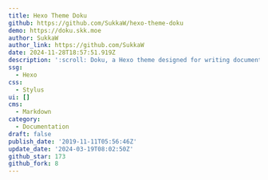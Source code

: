 ```yaml
---
title: Hexo Theme Doku
github: https://github.com/SukkaW/hexo-theme-doku
demo: https://doku.skk.moe
author: SukkaW
author_link: https://github.com/SukkaW
date: 2024-11-28T18:57:51.919Z
description: ':scroll: Doku, a Hexo theme designed for writing documents.'
ssg:
  - Hexo
css:
  - Stylus
ui: []
cms:
  - Markdown
category:
  - Documentation
draft: false
publish_date: '2019-11-11T05:56:46Z'
update_date: '2024-03-19T08:02:50Z'
github_star: 173
github_fork: 8
---
```

